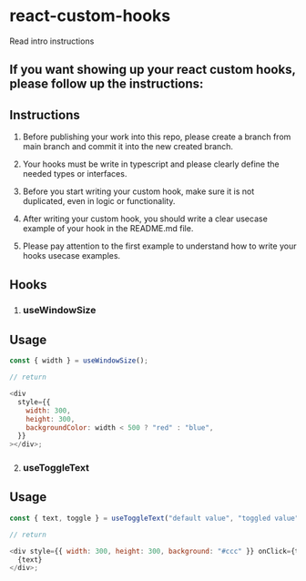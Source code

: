 # react-custom-hooks

Read intro instructions

## If you want showing up your react custom hooks, please follow up the instructions:

## Instructions

1. Before publishing your work into this repo, please create a branch from main branch and commit it into the new created branch.

2. Your hooks must be write in typescript and please clearly define the needed types or interfaces.

3. Before you start writing your custom hook, make sure it is not duplicated, even in logic or functionality.

4. After writing your custom hook, you should write a clear usecase example of your hook in the README.md file.

5. Please pay attention to the first example to understand how to write your hooks usecase examples.

## Hooks

1. ### useWindowSize

## Usage

```js
const { width } = useWindowSize();

// return

<div
  style={{
    width: 300,
    height: 300,
    backgroundColor: width < 500 ? "red" : "blue",
  }}
></div>;
```

2. ### useToggleText

## Usage

```js
const { text, toggle } = useToggleText("default value", "toggled value");

// return

<div style={{ width: 300, height: 300, background: "#ccc" }} onClick={toggle}>
  {text}
</div>;
```
